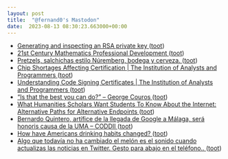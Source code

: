 ```yaml
---
layout: post
title:  "@fernand0's Mastodon"
date:  2023-08-13 08:30:23.663000+00:00
---
```

*  [Generating and inspecting an RSA private key ](https://www.johndcook.com/blog/2023/08/05/rsa-private-key) ([toot](https://mastodon.social/@fernand0/110881369205033783))
*  [21st Century Mathematics Professional Development ](https://samjshah.com/2023/08/03/21st-century-mathematics-professional-development) ([toot](https://mastodon.social/@fernand0/110881036118399021))
*  [Pretzels, salchichas estilo Núremberg, bodega y cerveza. ](https://avecesunafoto.wordpress.com/2023/08/12/pretzels-salchichas-estilo-nuremberg-bodega-y-cerveza) ([toot](https://mastodon.social/@fernand0/110877913734246033))
*  [Chip Shortages Affecting Certification \| The Institution of Analysts and Programmers ](https://www.iap.org.uk/main/chip-shortages-affecting-certification) ([toot](https://mastodon.social/@fernand0/110877822811400500))
*  [Understanding Code Signing Certificates \| The Institution of Analysts and Programmers ](https://www.iap.org.uk/main/understanding-code-signing-certificates) ([toot](https://mastodon.social/@fernand0/110877539858586700))
*  [“Is that the best you can do?” – George Couros ](https://georgecouros.ca/blog/archives/1413) ([toot](https://mastodon.social/@fernand0/110877341869242054))
*  [What Humanities Scholars Want Students To Know About the Internet: Alternative Paths for Alternative Endpoints ](https://computinged.wordpress.com/2023/07/17/what-humanities-scholars-want-students-to-know-about-the-internet-alternative-paths-for-alternative-endpoints) ([toot](https://mastodon.social/@fernand0/110877205200696797))
*  [Bernardo Quintero, artífice de la llegada de Google a Málaga, será honoris causa de la UMA – CODDII ](https://coddii.org/bernardo-quintero-artifice-de-la-llegada-de-google-a-malaga-sera-honoris-causa-de-la-um) ([toot](https://mastodon.social/@fernand0/110876897063427217))
*  [How have Americans drinking habits changed? ](https://usafacts.org/data-projects/beverages) ([toot](https://mastodon.social/@fernand0/110876691745594448))
*  [Algo que todavía no ha cambiado el melón es el sonido cuando actualizas las noticias en Twitter. Gesto para abajo en el teléfono.. ](https://mastodon.social/@fernand0/110876496788936790) ([toot](https://mastodon.social/@fernand0/110876496788936790))
